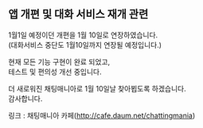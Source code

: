 ## 앱 개편 및 대화 서비스 재개 관련

1월1일 예정이던 개편을 1월 10일로 연장하였습니다.  
(대화서비스 중단도 1월10일까지 연장될 예정입니다.)   
   
현재 모든 기능 구현이 완료 되었고,  
테스트 및 편의성 개선 중입니다.  
   
더 새로워진 채팅매니아로 1월 10일날 찾아뵙도록 하겠습니다.  
감사합니다.  
   
링크 : 채팅매니아 카페(http://cafe.daum.net/chattingmania)
